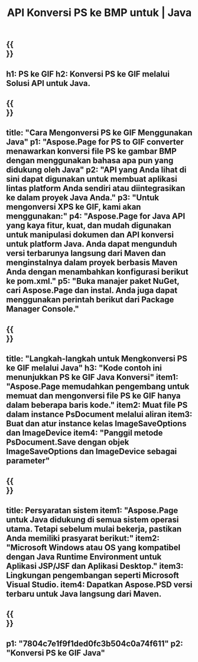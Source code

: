 ﻿---
translation: true
template: /_templates/_conversion-child-java.md
title: API Konversi PS ke BMP untuk | Java
url: /java/conversion/ps-to-gif/
description: Contoh kode konversi Java untuk format PS ke file GIF. Gunakan kode contoh ini untuk mengonversi PS ke GIF dalam aplikasi berbasis Web atau Desktop Java apa pun.
informat: PS
outformat: GIF
otherformats: XPS EPS
---

{{<section banner>}}
---
h1: PS ke GIF
h2: Konversi PS ke GIF melalui Solusi API untuk Java.
---

{{<section overview>}}
---
title: "Cara Mengonversi PS ke GIF Menggunakan Java"
p1: "Aspose.Page for PS to GIF converter menawarkan konversi file PS ke gambar BMP dengan menggunakan bahasa apa pun yang didukung oleh Java"
p2: "API yang Anda lihat di sini dapat digunakan untuk membuat aplikasi lintas platform Anda sendiri atau diintegrasikan ke dalam proyek Java Anda."
p3: "Untuk mengonversi XPS ke GIF, kami akan menggunakan:"
p4: "Aspose.Page for Java API yang kaya fitur, kuat, dan mudah digunakan untuk manipulasi dokumen dan API konversi untuk platform Java. Anda dapat mengunduh versi terbarunya langsung dari Maven dan menginstalnya dalam proyek berbasis Maven Anda dengan menambahkan konfigurasi berikut ke pom.xml."
p5: "Buka manajer paket NuGet, cari Aspose.Page dan instal. Anda juga dapat menggunakan perintah berikut dari Package Manager Console."
---

{{<section feature1>}}
---
title: "Langkah-langkah untuk Mengkonversi PS ke GIF melalui Java"
h3: "Kode contoh ini menunjukkan PS ke GIF Java Konversi"
item1: "Aspose.Page memudahkan pengembang untuk memuat dan mengonversi file PS ke GIF hanya dalam beberapa baris kode."
item2: Muat file PS dalam instance PsDocument melalui aliran
item3: Buat dan atur instance kelas ImageSaveOptions dan ImageDevice
item4: "Panggil metode PsDocument.Save dengan objek ImageSaveOptions dan ImageDevice sebagai parameter"
---

{{<section feature2>}}
---
title: Persyaratan sistem
item1: "Aspose.Page untuk Java didukung di semua sistem operasi utama. Tetapi sebelum mulai bekerja, pastikan Anda memiliki prasyarat berikut:"
item2: "Microsoft Windows atau OS yang kompatibel dengan Java Runtime Environment untuk Aplikasi JSP/JSF dan Aplikasi Desktop."
item3: Lingkungan pengembangan seperti Microsoft Visual Studio.
item4: Dapatkan Aspose.PSD versi terbaru untuk Java langsung dari Maven.
---

{{<section gist>}}
---
p1: "7804c7e1f9f1ded0fc3b504c0a74f611"
p2: "Konversi PS ke GIF Java"
---
